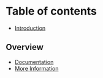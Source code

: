 # Table of contents

* [Introduction](README.md)

## Overview

* [Documentation](overview/docs.md)
* [More Information](overview/projects-using-quickdb.md)

